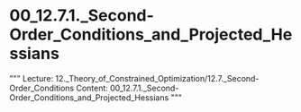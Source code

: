 # 00_12.7.1._Second-Order_Conditions_and_Projected_Hessians

"""
Lecture: 12._Theory_of_Constrained_Optimization/12.7._Second-Order_Conditions
Content: 00_12.7.1._Second-Order_Conditions_and_Projected_Hessians
"""

